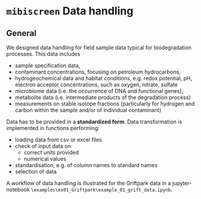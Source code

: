 # `mibiscreen` Data handling

## General

We designed data handling for field sample data typical for biodegradation processes. This data includes

* sample specification data, 
* contaminant concentrations, focusing on petroleum hydrocarbons, 
* hydrogeochemical data and habitat conditions, e.g. redox potential, pH, electron acceptor concentrations, such as oxygen, nitrate, sulfate
* microbiome data (i.e. the occurrence of DNA and functional genes), 
* metabolite data (i.e. intermediate products of the degradation process)
* measurements on stable isotope fractions (particularly for hydrogen and carbon within the sample and/or of individual contaminant)

Data has to be provided in a **standardized form**. Data transformation is implemented in functions performing:

* loading data from csv or excel files
* check of input data on 
    * correct units provided
    * numerical values
* standardisation, e.g. of column names to standard names
* selection of data

A workflow of data handling is illustrated for the Griftpark data in a jupyter-notebook `\examples\ex01_Griftpark\example_01_grift_data.ipynb`. 
